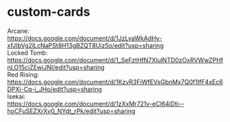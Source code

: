 # custom-cards

Arcane: \
https://docs.google.com/document/d/1JzLyaWkAdHy-xfJIbVg2lLcNaPSt8H13gBZQT8Uiz5o/edit?usp=sharing \
Locked Tomb: \
https://docs.google.com/document/d/1_SeFztHfN7XlulNTD0zOxRVWwZPHfnLO15ciZEwiJNI/edit?usp=sharing \
Red Rising: \
https://docs.google.com/document/d/1KzvR3FiWfEVsGbnMx7Q0f1IfF4xEc6DPXi-Cq-i_JHo/edit?usp=sharing \
Isekai: \
https://docs.google.com/document/d/1zXxMr721v-eCl64iDti--hoCFuSEZXrXv0_NYdt_rPk/edit?usp=sharing
